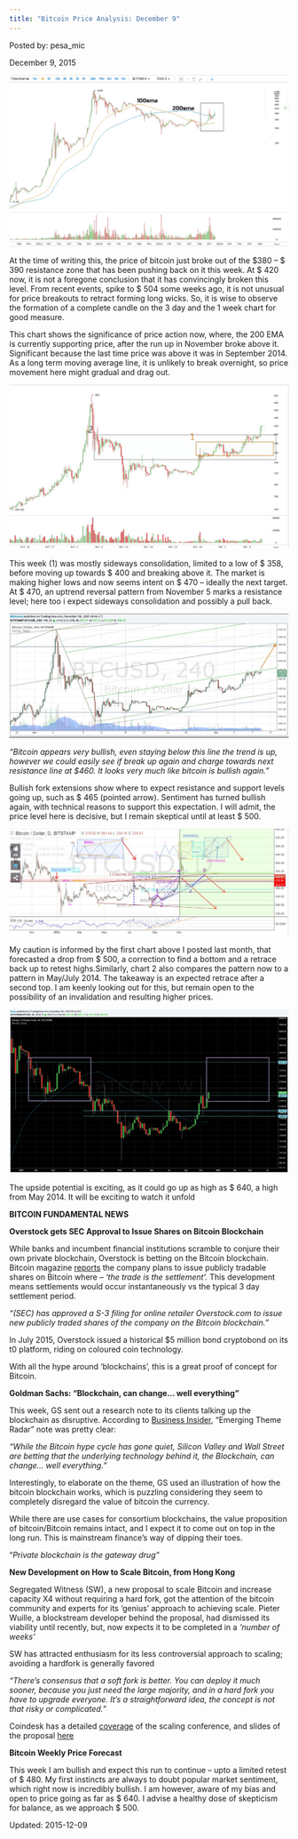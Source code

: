 ```yaml
---
title: "Bitcoin Price Analysis: December 9"
---
```


Posted by: pesa_mic 

<span>December 9, 2015</span>

<img src="/imgs/2015/12/11.jpg">

<p>At the time of writing this, the price of bitcoin just broke out of the $380 &#8211; $ 390 resistance zone that has been pushing back on it this week. At $ 420 now, it is not a foregone conclusion that it has convincingly broken this level. From recent events, spike to $ 504 some weeks ago, it is not unusual for price breakouts to retract forming long wicks. So, it is wise to observe the formation of a complete candle on the 3 day and the 1 week chart for good measure.</p>
<p>This chart shows the significance of price action now, where, the 200 EMA is currently supporting price, after the run up in November broke above it. Significant because the last time price was above it was in September 2014. As a long term moving average line, it is unlikely to break overnight, so price movement here might gradual and drag out.</p>

<img src="/imgs/2015/12/21.jpg">

<p>This week (1) was mostly sideways consolidation, limited to a low of $ 358, before moving up towards $ 400 and breaking above it. The market is making higher lows and now seems intent on $ 470 &#8211; ideally the next target. At $ 470, an uptrend reversal pattern from November 5 marks a resistance level; here too i expect sideways consolidation and possibly a pull back.</p>

<img src="/imgs/2015/12/31.jpg">

<p><em>“Bitcoin appears very bullish, even staying below this line the trend is up, however we could easily see if break up again and charge towards next resistance line at $460. It looks very much like bitcoin is bullish again.”</em></p>
<p>Bullish fork extensions show where to expect resistance and support levels going up, such as $ 465 (pointed arrow). Sentiment has turned bullish again, with technical reasons to support this expectation. I will admit, the price level here is decisive, but I remain skeptical until at least $ 500.</p>

<img src="/imgs/2015/12/4.jpg">

<p>My caution is informed by the first chart above I posted last month, that forecasted a drop from $ 500, a correction to find a bottom and a retrace back up to retest highs.Similarly, chart 2 also compares the pattern now to a pattern in May/July 2014. The takeaway is an expected retrace after a second top. I am keenly looking out for this, but remain open to the possibility of an invalidation and resulting higher prices.</p>

<img src="/imgs/2015/12/6.png">

<p>The upside potential is exciting, as it could go up as high as $ 640, a high from May 2014. It will be exciting to watch it unfold</p>
<p><strong>BITCOIN FUNDAMENTAL NEWS</strong></p>
<p><strong>Overstock gets SEC Approval to Issue Shares on Bitcoin Blockchain</strong></p>
<p>While banks and incumbent financial institutions scramble to conjure their own private blockchain, Overstock is betting on the Bitcoin blockchain. Bitcoin magazine <a href="https://bitcoinmagazine.com/articles/sec-approves-overstock-com-s-filing-to-issue-shares-using-bitcoin-blockchain-1449539558">reports</a> the company plans to issue publicly tradable shares on Bitcoin where &#8211; <em>‘the trade is the settlement’. </em>This development means settlements would occur instantaneously vs the typical 3 day settlement period.</p>
<p><em>“(SEC) has approved a S-3 filing for online retailer Overstock.com to issue new publicly traded shares of the company on the Bitcoin blockchain.”</em></p>
<p>In July 2015, Overstock issued a historical $5 million bond cryptobond on its t0 platform, riding on coloured coin technology.</p>
<p>With all the hype around ‘blockchains’, this is a great proof of concept for Bitcoin.</p>
<p><strong>Goldman Sachs: “Blockchain, can change&#8230; well everything”</strong></p>
<p>This week, GS sent out a research note to its clients talking up the blockchain as disruptive. According to <a href="http://www.businessinsider.de/goldman-sachs-the-blockchain-can-change-well-everything-2015-12?r=UK&amp;IR=T">Business Insider</a>, &#8220;Emerging Theme Radar&#8221; note was pretty clear:</p>
<p><em>&#8220;While the Bitcoin hype cycle has gone quiet, Silicon Valley and Wall Street are betting that the underlying technology behind it, the Blockchain, can change&#8230; well everything.&#8221;</em></p>
<p>Interestingly, to elaborate on the theme, GS used an illustration of how the bitcoin blockchain works, which is puzzling considering they seem to completely disregard the value of bitcoin the currency.</p>
<p>While there are use cases for consortium blockchains, the value proposition of bitcoin/Bitcoin remains intact, and I expect it to come out on top in the long run. This is mainstream finance’s way of dipping their toes.</p>
<p>“<em>Private blockchain is the gateway drug”</em></p>
<p><strong>New Development on How to Scale Bitcoin, from Hong Kong</strong></p>
<p>Segregated Witness (SW), a new proposal to scale Bitcoin and increase capacity X4 without requiring a hard fork, got the attention of the bitcoin community and experts for its ‘genius’ approach to achieving scale. Pieter Wuille, a blockstream developer behind the proposal, had dismissed its viability until recently, but, now expects it to be completed in a <em>‘number of weeks’</em></p>
<p>SW has attracted enthusiasm for its less controversial approach to scaling; avoiding a hardfork is generally favored</p>
<p><em>“There’s consensus that a soft fork is better. You can deploy it much sooner, because you just need the large majority, and in a hard fork you have to upgrade everyone. It’s a straightforward idea, the concept is not that risky or complicated.”</em></p>
<p>Coindesk has a detailed <a href="http://www.coindesk.com/segregated-witness-bitcoin-block-size-debate/">coverage</a> of the scaling conference, and slides of the proposal <a href="https://prezi.com/lyghixkrguao/segregated-witness-and-deploying-it-for-bitcoin/">here</a></p>
<p><strong>Bitcoin Weekly Price Forecast</strong></p>
<p>This week I am bullish and expect this run to continue &#8211; upto a limited retest of $ 480. My first instincts are always to doubt popular market sentiment, which right now is incredibly bullish. I am however, aware of my bias and open to price going as far as $ 640. I advise a healthy dose of skepticism for balance, as we approach $ 500.</p>

Updated: 2015-12-09

